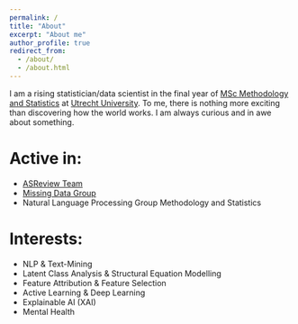 ```yaml
---
permalink: /
title: "About"
excerpt: "About me"
author_profile: true
redirect_from: 
  - /about/
  - /about.html
---
```


I am a rising statistician/data scientist in the final year of [MSc Methodology and Statistics](https://www.uu.nl/en/organisation/methodology-and-statistics/master-msbbss) at [Utrecht University](https://uu.nl/en).
To me, there is nothing more exciting than discovering how the world works.
I am always curious and in awe about something.


Active in:
======
- [ASReview Team](https://asreview.nl/)
- [Missing Data Group](https://www.uu.nl/en/organisation/methodology-and-statistics/missing-data)
- Natural Language Processing Group Methodology and Statistics

Interests:
======
- NLP & Text-Mining
- Latent Class Analysis & Structural Equation Modelling
- Feature Attribution & Feature Selection
- Active Learning & Deep Learning
- Explainable AI (XAI)
- Mental Health
